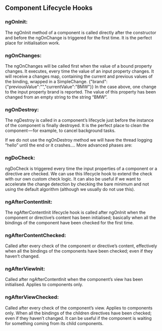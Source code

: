 ## Component Lifecycle Hooks
### ngOnInit:
The ngOnInit method of a component is called directly after the constructor and before the ngOnChange is triggered for the first time. It is the perfect place for initialisation work.
### ngOnChanges:
The ngOnChanges will be called first when the value of a bound property changes. It executes, every time the value of an input property changes. It will receive a changes map, containing the current and previous values of the binding, wrapped in a SimpleChange.
{"brand":{"previousValue":"","currentValue":"BMW"}}
In the case above, one change to the input property brand is reported. The value of this property has been changed from an empty string to the string “BMW”.
### ngOnDestroy:
The ngDestroy is called in a component’s lifecycle just before the instance of the component is finally destroyed. It is the perfect place to clean the component — for example, to cancel background tasks.

If we do not use the ngOnDestroy method we will have the thread logging “hello” until the end or it crashes….
More advanced phases are:
### ngDoCheck:
ngDoCheck is triggered every time the input properties of a component or a directive are checked. We can use this lifecycle hook to extend the check with our own custom check logic. It can also be useful if we want to accelerate the change detection by checking the bare minimum and not using the default algorithm (although we usually do not use this).
### ngAfterContentInit:
The ngAfterContentInit lifecycle hook is called after ngOnInit when the component or directive’s content has been initialised; basically when all the bindings of the component have been checked for the first time.
### ngAfterContentChecked:
Called after every check of the component or directive’s content, effectively when all the bindings of the components have been checked; even if they haven’t changed.
### ngAfterViewInit:
Called after ngAfterContentInit when the component’s view has been initialised. Applies to components only.
### ngAfterViewChecked:
Called after every check of the component’s view. Applies to components only. When all the bindings of the children directives have been checked; even if they haven’t changed. It can be useful if the component is waiting for something coming from its child components.
